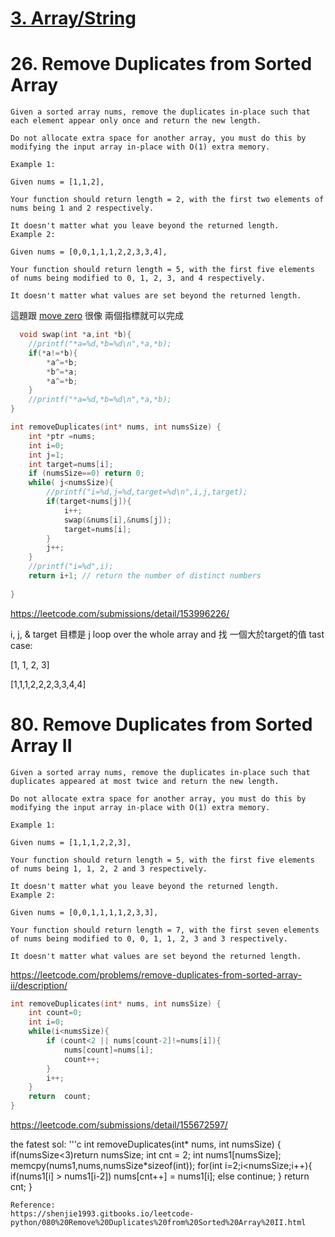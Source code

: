 # [3. Array/String](/arraystring.md)

# 26. Remove Duplicates from Sorted Array

    
    Given a sorted array nums, remove the duplicates in-place such that each element appear only once and return the new length.
    
    Do not allocate extra space for another array, you must do this by modifying the input array in-place with O(1) extra memory.
    
    Example 1:
    
    Given nums = [1,1,2],
    
    Your function should return length = 2, with the first two elements of nums being 1 and 2 respectively.
    
    It doesn't matter what you leave beyond the returned length.
    Example 2:
    
    Given nums = [0,0,1,1,1,2,2,3,3,4],
    
    Your function should return length = 5, with the first five elements of nums being modified to 0, 1, 2, 3, and 4 respectively.
    
    It doesn't matter what values are set beyond the returned length.  
    
      
      
  
 
 這題跟 [move zero](/questions/MoveZeroes.md) 很像 兩個指標就可以完成  
  
```c
  void swap(int *a,int *b){
    //printf("*a=%d,*b=%d\n",*a,*b);   
    if(*a!=*b){
        *a^=*b;
        *b^=*a;
        *a^=*b;
    }
    //printf("*a=%d,*b=%d\n",*a,*b);   
}

int removeDuplicates(int* nums, int numsSize) {
    int *ptr =nums;
    int i=0;
    int j=1;
    int target=nums[i];
    if (numsSize==0) return 0;
    while( j<numsSize){
        //printf("i=%d,j=%d,target=%d\n",i,j,target);
        if(target<nums[j]){
            i++;
            swap(&nums[i],&nums[j]);
            target=nums[i];
        }
        j++;
    }  
    //printf("i=%d",i);
    return i+1; // return the number of distinct numbers
 
}
```
  
  https://leetcode.com/submissions/detail/153996226/

i, j, & target
目標是  j loop over the whole array and 找 一個大於target的值
tast case:

[1, 1, 2, 3]

[1,1,1,2,2,2,3,3,4,4]






# 80. Remove Duplicates from Sorted Array II
    Given a sorted array nums, remove the duplicates in-place such that duplicates appeared at most twice and return the new length.
    
    Do not allocate extra space for another array, you must do this by modifying the input array in-place with O(1) extra memory.
    
    Example 1:
    
    Given nums = [1,1,1,2,2,3],
    
    Your function should return length = 5, with the first five elements of nums being 1, 1, 2, 2 and 3 respectively.
    
    It doesn't matter what you leave beyond the returned length.
    Example 2:
    
    Given nums = [0,0,1,1,1,1,2,3,3],
    
    Your function should return length = 7, with the first seven elements of nums being modified to 0, 0, 1, 1, 2, 3 and 3 respectively.
    
    It doesn't matter what values are set beyond the returned length.

https://leetcode.com/problems/remove-duplicates-from-sorted-array-ii/description/
       
```c
int removeDuplicates(int* nums, int numsSize) {    
    int count=0;
    int i=0;
    while(i<numsSize){ 
        if (count<2 || nums[count-2]!=nums[i]){
            nums[count]=nums[i];
            count++;
        }
        i++;
    }
    return  count;
}
```

https://leetcode.com/submissions/detail/155672597/

the fatest sol:
'''c
int removeDuplicates(int* nums, int numsSize) {
    if(numsSize<3)return numsSize;
    int cnt = 2;
    int nums1[numsSize];
    memcpy(nums1,nums,numsSize*sizeof(int));
    for(int i=2;i<numsSize;i++){
        if(nums1[i] > nums1[i-2])
            nums[cnt++] = nums1[i];
        else
            continue;
    }
    return cnt;
}
```
Reference: 
https://shenjie1993.gitbooks.io/leetcode-python/080%20Remove%20Duplicates%20from%20Sorted%20Array%20II.html

